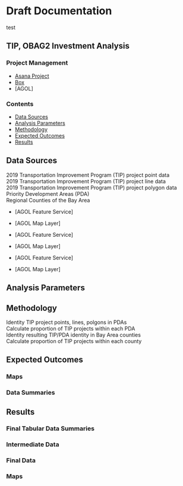 # Draft Documentation
test 
## TIP, OBAG2 Investment Analysis 

### Project Management 

- [Asana Project](https://app.asana.com/0/inbox/797943099119524/835368168562377/835368168562378) 
- [Box](https://mtcdrive.box.com/s/89x2ysamyj1u3kd4hettly9ydb8xhk0a)
- [AGOL]

### Contents 

- [Data Sources](#data-sources)
- [Analysis Parameters](#analysis-parameters)
- [Methodology](#methodology)
- [Expected Outcomes](#expected-outcomes)
- [Results](#results)

## Data Sources
2019 Transportation Improvement Program (TIP) project point data  
2019 Transportation Improvement Program (TIP) project line data  
2019 Transportation Improvement Program (TIP) project polygon data  
Priority Development Areas (PDA)  
Regional Counties of the Bay Area  



- [AGOL Feature Service]
- [AGOL Map Layer]


 
- [AGOL Feature Service]
- [AGOL Map Layer]



- [AGOL Feature Service]
- [AGOL Map Layer]


## Analysis Parameters

## Methodology
Identity TIP project points, lines, polgons in PDAs  
Calculate proportion of TIP projects within each PDA  
Identity resulting TIP/PDA identity in Bay Area counties  
Calculate proportion of TIP projects within each county  


## Expected Outcomes

### Maps  

### Data Summaries   

## Results

### Final Tabular Data Summaries

### Intermediate Data 

### Final Data 


### Maps 

